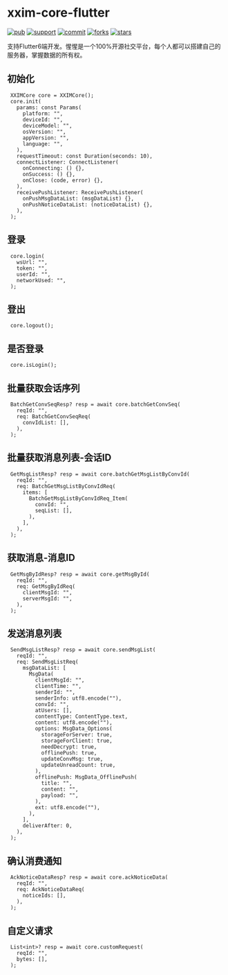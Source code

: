 # xxim-core-flutter

[![pub](https://img.shields.io/pub/v/xxim_core_flutter)](https://pub.dev/packages/xxim_core_flutter)
[![support](https://img.shields.io/badge/platform-android%20ios%20linux%20macos%20web%20windows-347dc0)](https://pub.dev/packages/xxim_core_flutter)
[![commit](https://img.shields.io/github/commit-activity/m/cherish-chat/xxim-core-flutter)](https://github.com/cherish-chat/xxim-core-flutter)
[![forks](https://img.shields.io/github/forks/cherish-chat/xxim-core-flutter)](https://github.com/cherish-chat/xxim-core-flutter)
[![stars](https://img.shields.io/github/stars/cherish-chat/xxim-core-flutter)](https://github.com/cherish-chat/xxim-core-flutter)

支持Flutter6端开发。惺惺是一个100%开源社交平台，每个人都可以搭建自己的服务器，掌握数据的所有权。

## 初始化

     XXIMCore core = XXIMCore();
     core.init(
       params: const Params(
         platform: "",
         deviceId: "",
         deviceModel: "",
         osVersion: "",
         appVersion: "",
         language: "",
       ),
       requestTimeout: const Duration(seconds: 10),
       connectListener: ConnectListener(
         onConnecting: () {},
         onSuccess: () {},
         onClose: (code, error) {},
       ),
       receivePushListener: ReceivePushListener(
         onPushMsgDataList: (msgDataList) {},
         onPushNoticeDataList: (noticeDataList) {},
       ),
     );

## 登录

     core.login(
       wsUrl: "",
       token: "",
       userId: "",
       networkUsed: "",
     );

## 登出

     core.logout();

## 是否登录

     core.isLogin();

## 批量获取会话序列

     BatchGetConvSeqResp? resp = await core.batchGetConvSeq(
       reqId: "",
       req: BatchGetConvSeqReq(
         convIdList: [],
       ),
     );

## 批量获取消息列表-会话ID

     GetMsgListResp? resp = await core.batchGetMsgListByConvId(
       reqId: "",
       req: BatchGetMsgListByConvIdReq(
         items: [
           BatchGetMsgListByConvIdReq_Item(
             convId: "",
             seqList: [],
           ),
         ],
       ),
     );

## 获取消息-消息ID

     GetMsgByIdResp? resp = await core.getMsgById(
       reqId: "",
       req: GetMsgByIdReq(
         clientMsgId: "",
         serverMsgId: "",
       ),
     );

## 发送消息列表

     SendMsgListResp? resp = await core.sendMsgList(
       reqId: "",
       req: SendMsgListReq(
         msgDataList: [
           MsgData(
             clientMsgId: "",
             clientTime: "",
             senderId: "",
             senderInfo: utf8.encode(""),
             convId: "",
             atUsers: [],
             contentType: ContentType.text,
             content: utf8.encode(""),
             options: MsgData_Options(
               storageForServer: true,
               storageForClient: true,
               needDecrypt: true,
               offlinePush: true,
               updateConvMsg: true,
               updateUnreadCount: true,
             ),
             offlinePush: MsgData_OfflinePush(
               title: "",
               content: "",
               payload: "",
             ),
             ext: utf8.encode(""),
           ),
         ],
         deliverAfter: 0,
       ),
     );

## 确认消费通知

     AckNoticeDataResp? resp = await core.ackNoticeData(
       reqId: "",
       req: AckNoticeDataReq(
         noticeIds: [],
       ),
     );

## 自定义请求

     List<int>? resp = await core.customRequest(
       reqId: "",
       bytes: [],
     );
